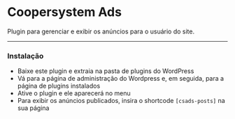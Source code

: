 # Coopersystem Ads
Plugin para gerenciar e exibir os anúncios para o usuário do site.

---

### Instalação
* Baixe este plugin e extraia na pasta de plugins do WordPress
* Vá para a página de administração do Wordpress e, em seguida, para a página de plugins instalados
* Ative o plugin e ele aparecerá no menu
* Para exibir os anúncios publicados, insira o shortcode `[csads-posts]` na sua página
